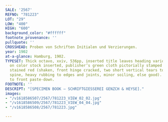 ```yaml
---
SALE: '2567'
REFNO: "781223"
LOT: "29"
LOW: "400"
HIGH: "600"
background_color: "#ffffff"
footnote_provenance: ''
pullquote: ''
CROSSHEAD: Proben von Schriften Initialen und Verzierungen.
year: 1902
at-a-glance: Hamburg, 1902.
TYPESET: Thick octavo, xxiv, 536pp, inserted title leaves heading various chapters
  on color stock inserted, publisher’s green cloth pictorially stamped in black, edges
  stained red (shaken, front hinge cracked, two short vertical tears to center of
  spine, heavy rubbing to edges and joints, minor soiling, else good). Tholenaar bookplate
  to front paste-down.
FOOTNOTE: ''
DESCRIPT: "[SPECIMEN BOOK — SCHRIFTGIESSEREI GENZCH & HEYSE]."
images:
- "/v1618586507/2567/781223_VIEW_02_02.jpg"
- "/v1618586509/2567/781223_VIEW_04_04.jpg"
- "/v1618586508/2567/781223.jpg"

---
```

